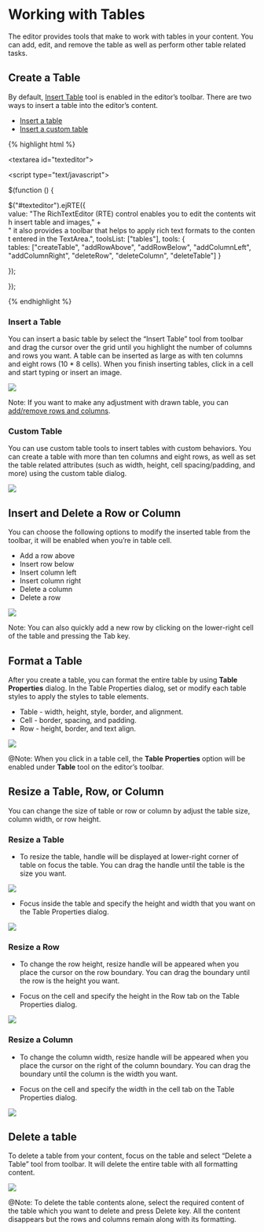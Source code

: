 # Working with Tables

The editor provides tools that make to work with tables in your content. You can add, edit, and remove the table as well as perform other table related tasks.

## Create a Table

By default, [Insert Table](http://help.syncfusion.com/js/api/ejrte#members:tools-tables "") tool is enabled in the editor’s toolbar. There are two ways to insert a table into the editor’s content.

* [Insert a table](#_Insert_a_Table "")
* [Insert a custom table](#_Custom_Table "")

{% highlight html %}

<textarea id="texteditor"></textarea>

<script type="text/javascript">

$(function () {

$("#texteditor").ejRTE({
value: "The RichTextEditor (RTE) control enables you to edit the contents with insert table and images," +
" it also provides a toolbar that helps to apply rich text formats to the content entered in the TextArea.",
toolsList: ["tables"],
tools: {
tables: ["createTable", "addRowAbove", "addRowBelow", "addColumnLeft", "addColumnRight", "deleteRow", "deleteColumn", "deleteTable"]
}

});

});

</script>





{% endhighlight %}

### Insert a Table

You can insert a basic table by select the “Insert Table” tool from toolbar and drag the cursor over the grid until you highlight the number of columns and rows you want. A table can be inserted as large as with ten columns and eight rows (10 * 8 cells). When you finish inserting tables, click in a cell and start typing or insert an image.

![](WorkingwithTables_images/WorkingwithTables_img1.jpeg)


Note: If you want to make any adjustment with drawn table, you can [add/remove rows and columns](#_Inserting/Deleting_Rows_and ""). 

### Custom Table

You can use custom table tools to insert tables with custom behaviors. You can create a table with more than ten columns and eight rows, as well as set the table related attributes (such as width, height, cell spacing/padding, and more) using the custom table dialog.  

![](WorkingwithTables_images/WorkingwithTables_img2.jpeg)


## Insert and Delete a Row or Column

You can choose the following options to modify the inserted table from the toolbar, it will be enabled when you’re in table cell.

* Add a row above
* Insert row below
* Insert column left
* Insert column right
* Delete a column
* Delete a row

![](WorkingwithTables_images/WorkingwithTables_img3.jpeg)


Note: You can also quickly add a new row by clicking on the lower-right cell of the table and pressing the Tab key.

## Format a Table

After you create a table, you can format the entire table by using **Table** **Properties** dialog. In the Table Properties dialog, set or modify each table styles to apply the styles to table elements. 



* Table - width, height, style, border, and alignment.
* Cell - border, spacing, and padding.
* Row - height, border, and text align.

![](WorkingwithTables_images/WorkingwithTables_img4.jpeg)


@Note: When you click in a table cell, the **Table** **Properties** option will be enabled under **Table** tool on the editor’s toolbar.

## Resize a Table, Row, or Column

You can change the size of table or row or column by adjust the table size, column width, or row height.

### Resize a Table

* To resize the table, handle will be displayed at lower-right corner of table on focus the table. You can drag the handle until the table is the size you want. 

![](WorkingwithTables_images/WorkingwithTables_img5.jpeg)


* Focus inside the table and specify the height and width that you want on the Table Properties dialog.

![](WorkingwithTables_images/WorkingwithTables_img6.jpeg)


### Resize a Row

* To change the row height, resize handle will be appeared when you place the cursor on the row boundary. You can drag the boundary until the row is the height you want. 

* Focus on the cell and specify the height in the Row tab on the Table Properties dialog.

![](WorkingwithTables_images/WorkingwithTables_img7.jpeg)


### Resize a Column

* To change the column width, resize handle will be appeared when you place the cursor on the right of the column boundary. You can drag the boundary until the column is the width you want. 

* Focus on the cell and specify the width in the cell tab on the Table Properties dialog.

![](WorkingwithTables_images/WorkingwithTables_img8.jpeg)


## Delete a table

To delete a table from your content, focus on the table and select “Delete a Table” tool from toolbar. It will delete the entire table with all formatting content.

![](WorkingwithTables_images/WorkingwithTables_img9.jpeg)


@Note: To delete the table contents alone, select the required content of the table which you want to delete and press Delete key. All the content disappears but the rows and columns remain along with its formatting.

